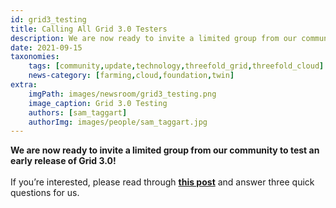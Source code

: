 ```yaml
---
id: grid3_testing
title: Calling All Grid 3.0 Testers
description: We are now ready to invite a limited group from our community to test an early release of Grid 3.0!
date: 2021-09-15
taxonomies:
    tags: [community,update,technology,threefold_grid,threefold_cloud]
    news-category: [farming,cloud,foundation,twin]
extra:
    imgPath: images/newsroom/grid3_testing.png
    image_caption: Grid 3.0 Testing
    authors: [sam_taggart]
    authorImg: images/people/sam_taggart.jpg
---
```


**We are now ready to invite a limited group from our community to test an early release of Grid 3.0!**
<br/>
<br/>
If you’re interested, please read through **[this post](https://forum.threefold.io/t/join-the-grid-3-0-beta-testers-group/1194)** and answer three quick questions for us.

